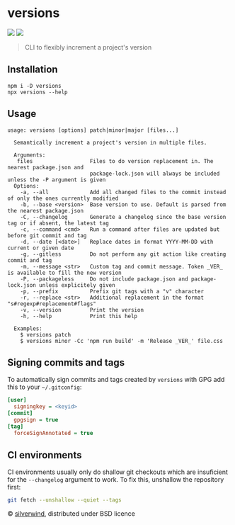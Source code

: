 # versions
[![](https://img.shields.io/npm/v/versions.svg?style=flat)](https://www.npmjs.org/package/versions) [![](https://img.shields.io/npm/dm/versions.svg)](https://www.npmjs.org/package/versions)

> CLI to flexibly increment a project's version

## Installation
```
npm i -D versions
npx versions --help
```

## Usage
```
usage: versions [options] patch|minor|major [files...]

  Semantically increment a project's version in multiple files.

  Arguments:
   files                  Files to do version replacement in. The nearest package.json and
                          package-lock.json will always be included unless the -P argument is given
  Options:
    -a, --all             Add all changed files to the commit instead of only the ones currently modified
    -b, --base <version>  Base version to use. Default is parsed from the nearest package.json
    -C, --changelog       Generate a changelog since the base version tag or if absent, the latest tag
    -c, --command <cmd>   Run a command after files are updated but before git commit and tag
    -d, --date [<date>]   Replace dates in format YYYY-MM-DD with current or given date
    -g, --gitless         Do not perform any git action like creating commit and tag
    -m, --message <str>   Custom tag and commit message. Token _VER_ is available to fill the new version
    -P, --packageless     Do not include package.json and package-lock.json unless explicitely given
    -p, --prefix          Prefix git tags with a "v" character
    -r, --replace <str>   Additional replacement in the format "s#regexp#replacement#flags"
    -v, --version         Print the version
    -h, --help            Print this help

  Examples:
    $ versions patch
    $ versions minor -Cc 'npm run build' -m 'Release _VER_' file.css
```

## Signing commits and tags

To automatically sign commits and tags created by `versions` with GPG add this to your `~/.gitconfig`:

```ini
[user]
  signingkey = <keyid>
[commit]
  gpgsign = true
[tag]
  forceSignAnnotated = true
```

## CI environments

CI environments usually only do shallow git checkouts which are insuficient for the `--changelog` argument to work. To fix this, unshallow the repository first:

```bash
git fetch --unshallow --quiet --tags
```

© [silverwind](https://github.com/silverwind), distributed under BSD licence

